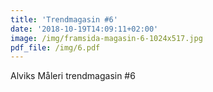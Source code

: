 ```yaml
---
title: 'Trendmagasin #6'
date: '2018-10-19T14:09:11+02:00'
image: /img/framsida-magasin-6-1024x517.jpg
pdf_file: /img/6.pdf
---
```

Alviks Måleri trendmagasin #6
